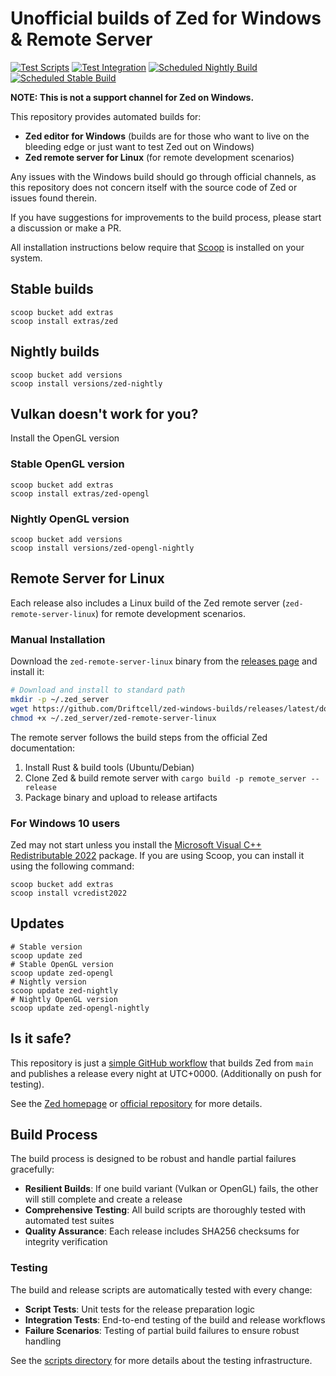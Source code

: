 # Unofficial builds of Zed for Windows & Remote Server

[![Test Scripts](https://github.com/deevus/zed-windows-builds/actions/workflows/test.yml/badge.svg)](https://github.com/deevus/zed-windows-builds/actions/workflows/test.yml)
[![Test Integration](https://github.com/deevus/zed-windows-builds/actions/workflows/test-integration.yml/badge.svg)](https://github.com/deevus/zed-windows-builds/actions/workflows/test-integration.yml)
[![Scheduled Nightly Build](https://github.com/deevus/zed-windows-builds/actions/workflows/nightly.yml/badge.svg)](https://github.com/deevus/zed-windows-builds/actions/workflows/nightly.yml)
[![Scheduled Stable Build](https://github.com/deevus/zed-windows-builds/actions/workflows/stable.yml/badge.svg)](https://github.com/deevus/zed-windows-builds/actions/workflows/stable.yml)

**NOTE: This is not a support channel for Zed on Windows.**

This repository provides automated builds for:
- **Zed editor for Windows** (builds are for those who want to live on the bleeding edge or just want to test Zed out on Windows)
- **Zed remote server for Linux** (for remote development scenarios)

Any issues with the Windows build should go through official channels, as this repository does not concern itself with the source code of Zed or issues found therein. 

If you have suggestions for improvements to the build process, please start a discussion or make a PR. 

All installation instructions below require that [Scoop](https://scoop.sh/) is installed on your system.

## Stable builds

```pwsh
scoop bucket add extras
scoop install extras/zed
```

## Nightly builds

```pwsh
scoop bucket add versions
scoop install versions/zed-nightly
```

## Vulkan doesn't work for you?

Install the OpenGL version

### Stable OpenGL version

```pwsh
scoop bucket add extras
scoop install extras/zed-opengl
```

### Nightly OpenGL version

```pwsh
scoop bucket add versions
scoop install versions/zed-opengl-nightly
```

## Remote Server for Linux

Each release also includes a Linux build of the Zed remote server (`zed-remote-server-linux`) for remote development scenarios. 

### Manual Installation

Download the `zed-remote-server-linux` binary from the [releases page](../../releases) and install it:

```bash
# Download and install to standard path
mkdir -p ~/.zed_server
wget https://github.com/Driftcell/zed-windows-builds/releases/latest/download/zed-remote-server-linux -O ~/.zed_server/zed-remote-server-linux
chmod +x ~/.zed_server/zed-remote-server-linux
```

The remote server follows the build steps from the official Zed documentation:
1. Install Rust & build tools (Ubuntu/Debian)
2. Clone Zed & build remote server with `cargo build -p remote_server --release`
3. Package binary and upload to release artifacts

### For Windows 10 users

Zed may not start unless you install the [Microsoft Visual C++ Redistributable 2022](https://learn.microsoft.com/en-us/cpp/windows/latest-supported-vc-redist?view=msvc-170#visual-studio-2015-2017-2019-and-2022) package. If you are using Scoop, you can install it using the following command:

```pwsh
scoop bucket add extras
scoop install vcredist2022
```

## Updates

```pwsh
# Stable version
scoop update zed
# Stable OpenGL version
scoop update zed-opengl
# Nightly version
scoop update zed-nightly
# Nightly OpenGL version
scoop update zed-opengl-nightly
```

## Is it safe?

This repository is just a [simple GitHub workflow](./.github/workflows/build.yml) that builds Zed from `main` and publishes a release every night at UTC+0000. (Additionally on push for testing).

See the [Zed homepage](https://zed.dev/) or [official repository](https://github.com/zed-industries/zed) for more details.

## Build Process

The build process is designed to be robust and handle partial failures gracefully:

- **Resilient Builds**: If one build variant (Vulkan or OpenGL) fails, the other will still complete and create a release
- **Comprehensive Testing**: All build scripts are thoroughly tested with automated test suites
- **Quality Assurance**: Each release includes SHA256 checksums for integrity verification

### Testing

The build and release scripts are automatically tested with every change:

- **Script Tests**: Unit tests for the release preparation logic
- **Integration Tests**: End-to-end testing of the build and release workflows
- **Failure Scenarios**: Testing of partial build failures to ensure robust handling

See the [scripts directory](./scripts/) for more details about the testing infrastructure.
